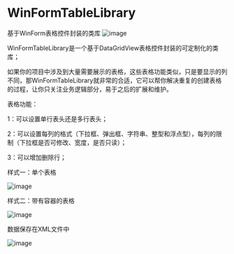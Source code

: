 # WinFormTableLibrary
基于WinForm表格控件封装的类库
![image](https://user-images.githubusercontent.com/39947744/221332146-251285c5-5ee7-4d55-9d28-6a0123c49bf9.png)

WinFormTableLibrary是一个基于DataGridView表格控件封装的可定制化的类库；

如果你的项目中涉及到大量需要展示的表格，这些表格功能类似，只是要显示的列不同，那WinFormTableLibrary就非常的合适，它可以帮你解决重复的创建表格的过程，让你只关注业务逻辑部分，易于之后的扩展和维护。

表格功能：

1：可以设置单行表头还是多行表头；

2：可以设置每列的格式（下拉框、弹出框、字符串、整型和浮点型），每列的限制（下拉框是否可修改、宽度，是否只读）；

3：可以增加删除行；

样式一：单个表格

![image](https://user-images.githubusercontent.com/39947744/221333087-39b1d04e-5da1-416c-a066-28a0fa94ffc7.png)

样式二：带有容器的表格

![image](https://user-images.githubusercontent.com/39947744/221333877-44bb7938-3d70-4d8d-9262-020fd6b1be8f.png)

数据保存在XML文件中

![image](https://user-images.githubusercontent.com/39947744/221334417-2444d632-e6ac-433d-b8a0-9325050823db.png)

